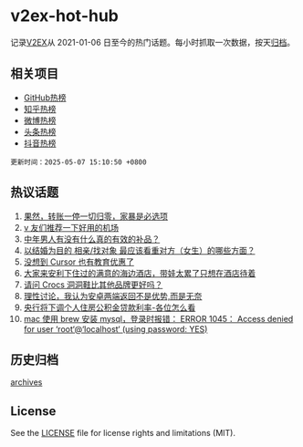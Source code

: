 # v2ex-hot-hub

 记录[V2EX](https://www.v2ex.com/)从 2021-01-06 日至今的热门话题。每小时抓取一次数据，按天[归档](archives)。
 
 ## 相关项目

- [GitHub热榜](https://github.com/lonnyzhang423/github-hot-hub)
- [知乎热榜](https://github.com/lonnyzhang423/zhihu-hot-hub)
- [微博热榜](https://github.com/lonnyzhang423/weibo-hot-hub)
- [头条热榜](https://github.com/lonnyzhang423/toutiao-hot-hub)
- [抖音热榜](https://github.com/lonnyzhang423/douyin-hot-hub)


 `更新时间：2025-05-07 15:10:50 +0800`

## 热议话题

1. [果然，转账一停一切归零，家暴是必选项](https://www.v2ex.com/t/1130054)
1. [v 友们推荐一下好用的机场](https://www.v2ex.com/t/1130044)
1. [中年男人有没有什么真的有效的补品？](https://www.v2ex.com/t/1130052)
1. [以结婚为目的 相亲/找对象 最应该看重对方（女生）的哪些方面？](https://www.v2ex.com/t/1130091)
1. [没想到 Cursor 也有教育优惠了](https://www.v2ex.com/t/1130037)
1. [大家来安利下住过的满意的海边酒店，带娃太累了只想在酒店待着](https://www.v2ex.com/t/1130049)
1. [请问 Crocs 洞洞鞋比其他品牌更好吗？](https://www.v2ex.com/t/1130040)
1. [理性讨论，我认为安卓两端返回不是优势,而是无奈](https://www.v2ex.com/t/1130104)
1. [央行将下调个人住房公积金贷款利率-各位怎么看](https://www.v2ex.com/t/1130064)
1. [mac 使用 brew 安装 mysql，登录时报错： ERROR 1045： Access denied for user ‘root‘@‘localhost‘ (using password: YES)](https://www.v2ex.com/t/1130005)

## 历史归档

[archives](archives)

## License

See the [LICENSE](LICENSE) file for license rights and limitations (MIT).
